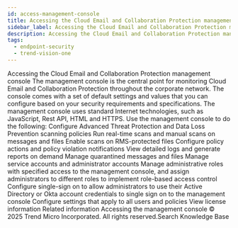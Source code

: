 ```yaml
---
id: access-management-console
title: Accessing the Cloud Email and Collaboration Protection management console
sidebar_label: Accessing the Cloud Email and Collaboration Protection management console
description: Accessing the Cloud Email and Collaboration Protection management console
tags:
  - endpoint-security
  - trend-vision-one
---
```


 Accessing the Cloud Email and Collaboration Protection management console The management console is the central point for monitoring Cloud Email and Collaboration Protection throughout the corporate network. The console comes with a set of default settings and values that you can configure based on your security requirements and specifications. The management console uses standard Internet technologies, such as JavaScript, Rest API, HTML and HTTPS. Use the management console to do the following: Configure Advanced Threat Protection and Data Loss Prevention scanning policies Run real-time scans and manual scans on messages and files Enable scans on RMS-protected files Configure policy actions and policy violation notifications View detailed logs and generate reports on demand Manage quarantined messages and files Manage service accounts and administrator accounts Manage administrative roles with specified access to the management console, and assign administrators to different roles to implement role-based access control Configure single-sign on to allow administrators to use their Active Directory or Okta account credentials to single sign on to the management console Configure settings that apply to all users and policies View license information Related information Accessing the management console © 2025 Trend Micro Incorporated. All rights reserved.Search Knowledge Base
